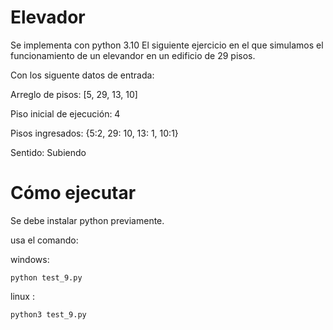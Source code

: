 # Elevador
Se implementa con python 3.10 El siguiente ejercicio en el que simulamos el funcionamiento de un elevandor en un edificio de 29 pisos.

Con los siguente datos de entrada: 

Arreglo de pisos: [5, 29, 13, 10]

Piso inicial de ejecución: 4

Pisos ingresados: {5:2, 29: 10, 13: 1, 10:1}

Sentido: Subiendo


# Cómo ejecutar
Se debe instalar python previamente.

usa el comando: 

windows: 
```
python test_9.py
```
linux : 
```
python3 test_9.py

```
